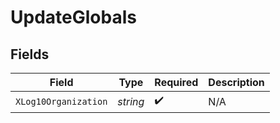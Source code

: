 # UpdateGlobals


## Fields

| Field                | Type                 | Required             | Description          |
| -------------------- | -------------------- | -------------------- | -------------------- |
| `XLog10Organization` | *string*             | :heavy_check_mark:   | N/A                  |